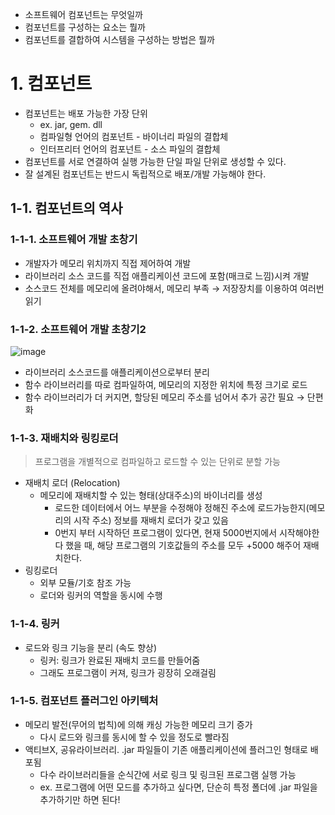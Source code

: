 - 소프트웨어 컴포넌트는 무엇일까
- 컴포넌트를 구성하는 요소는 뭘까
- 컴포넌트를 결합하여 시스템을 구성하는 방법은 뭘까

# 1. 컴포넌트

- 컴포넌트는 배포 가능한 가장 단위
    - ex. jar, gem. dll
    - 컴파일형 언어의 컴포넌트 - 바이너리 파일의 결합체
    - 인터프리터 언어의 컴포넌트 - 소스 파일의 결합체
- 컴포넌트를 서로 연결하여 실행 가능한 단일 파일 단위로 생성할 수 있다.
- 잘 설계된 컴포넌트는 반드시 독립적으로 배포/개발 가능해야 한다.

## 1-1. 컴포넌트의 역사

### 1-1-1. 소프트웨어 개발 초창기

- 개발자가 메모리 위치까지 직접 제어하여 개발
- 라이브러리 소스 코드를 직접 애플리케이션 코드에 포함(매크로 느낌)시켜 개발
- 소스코드 전체를 메모리에 올려야해서, 메모리 부족 → 저장장치를 이용하여 여러번 읽기

### 1-1-2. 소프트웨어 개발 초창기2

![image](https://github.com/lghihl/CleanCode-Archetecture/assets/75591617/99df3680-575a-4c32-9505-e917dda8357f)

- 라이브러리 소스코드를 애플리케이션으로부터 분리
- 함수 라이브러리를 따로 컴파일하여, 메모리의 지정한 위치에 특정 크기로 로드
- 함수 라이브러리가 더 커지면, 할당된 메모리 주소를 넘어서 추가 공간 필요 → 단편화

### 1-1-3. 재배치와 링킹로더

> 프로그램을 개별적으로 컴파일하고 로드할 수 있는 단위로 분할 가능
> 
- 재배치 로더 (Relocation)
    - 메모리에 재배치할 수 있는 형태(상대주소)의 바이너리를 생성
        - 로드한 데이터에서 어느 부분을 수정해야 정해진 주소에 로드가능한지(메모리의 시작 주소) 정보를 재배치 로더가 갖고 있음
        - 0번지 부터 시작하던 프로그램이 있다면, 현재 5000번지에서 시작해야한다 했을 때, 해당 프로그램의 기호값들의 주소를 모두 +5000 해주어 재배치한다.
- 링킹로더
    - 외부 모듈/기호 참조 가능
    - 로더와 링커의 역할을 동시에 수행

### 1-1-4. 링커

- 로드와 링크 기능을 분리 (속도 향상)
    - 링커: 링크가 완료된 재배치 코드를 만들어줌
    - 그래도 프로그램이 커져, 링크가 굉장히 오래걸림

### 1-1-5. 컴포넌트 플러그인 아키텍처

- 메모리 발전(무어의 법칙)에 의해 캐싱 가능한 메모리 크기 증가
    - 다시 로드와 링크를 동시에 할 수 있을 정도로 빨라짐
- 액티브X, 공유라이브러리. .jar 파일들이 기존 애플리케이션에 플러그인 형태로 배포됨
    - 다수 라이브러리들을 순식간에 서로 링크 및 링크된 프로그램 실행 가능
    - ex. 프로그램에 어떤 모드를 추가하고 싶다면, 단순히 특정 폴더에 .jar 파일을 추가하기만 하면 된다!
